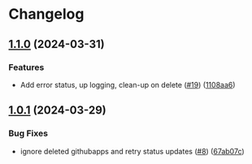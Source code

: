 # Changelog

## [1.1.0](https://github.com/samirtahir91/github-app-operator/compare/v1.0.7...v1.1.0) (2024-03-31)


### Features

* Add error status, up logging, clean-up on delete ([#19](https://github.com/samirtahir91/github-app-operator/issues/19)) ([1108aa6](https://github.com/samirtahir91/github-app-operator/commit/1108aa6d7e9f0e836c8d63d36cc113087de6b82f))

## [1.0.1](https://github.com/samirtahir91/github-app-operator/compare/v1.0.0...v1.0.1) (2024-03-29)


### Bug Fixes

* ignore deleted githubapps and retry status updates ([#8](https://github.com/samirtahir91/github-app-operator/issues/8)) ([67ab07c](https://github.com/samirtahir91/github-app-operator/commit/67ab07c4ce48e3acd19847cce995d07d436bb45e))
